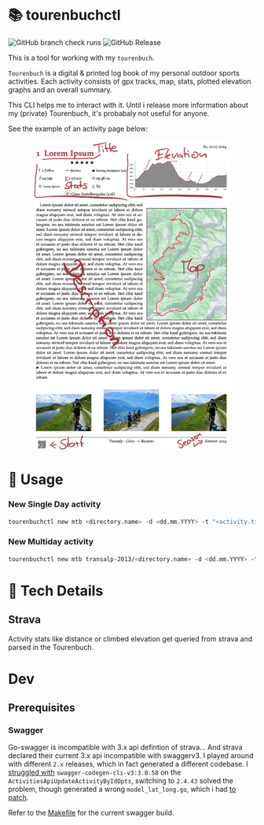 # :books: tourenbuchctl
![GitHub branch check runs](https://img.shields.io/github/check-runs/nce/tourenbuchctl/main)
![GitHub Release](https://img.shields.io/github/v/release/nce/tourenbuchctl)

This is a tool for working with my `tourenbuch`.

`Tourenbuch` is a digital & printed log book of my personal outdoor sports activities.
Each activity consists of gpx tracks, map, stats, plotted elevation graphs and an
overall summary.

This CLI helps me to interact with it. Until i release more information about
my (private) Tourenbuch, it's  probabaly not useful for anyone.


See the example of an activity page below:

<p align="center" width="100%">
    <kbd>
        <img src="./docs/samplepage.png" width="400" />
    </kbd>
</p>

# :mountain_bicyclist: Usage

### New Single Day activity
```sh
tourenbuchctl new mtb <directory.name> -d <dd.mm.YYYY> -t "<activity.title>"
```

### New Multiday activity
```sh
tourenbuchctl new mtb transalp-2013/<directory.name> -d <dd.mm.YYYY> -t '<activity.title>' -m -c "<participants>" -y <descent.difficulty> -r <rating.in.stars>
```

# :hammer: Tech Details

## Strava
Activity stats like distance or climbed elevation get queried from strava and
parsed in the Tourenbuch.

# Dev

## Prerequisites
### Swagger
Go-swagger is incompatible with 3.x api defintion of strava...
And strava declared their current 3.x api incompatible with swaggerv3. I played
around with different `2.x` releases, which in fact generated a different codebase.
I [struggled with](#13) `swagger-codegen-cli-v3:3.0.58` on the `ActivitiesApiUpdateActivityByIdOpts`,
switching to `2.4.43` solved the problem, though generated a wrong `model_lat_long.go`, which i
had [to patch](https://github.com/nce/tourenbuchctl/blob/e2147617af8eaaae55847c9ee69f8fa6b2eb1e41/pkg/stravaapi/model_lat_lng.go#L12-L16).

Refer to the [Makefile](Makefile) for the current swagger build.
